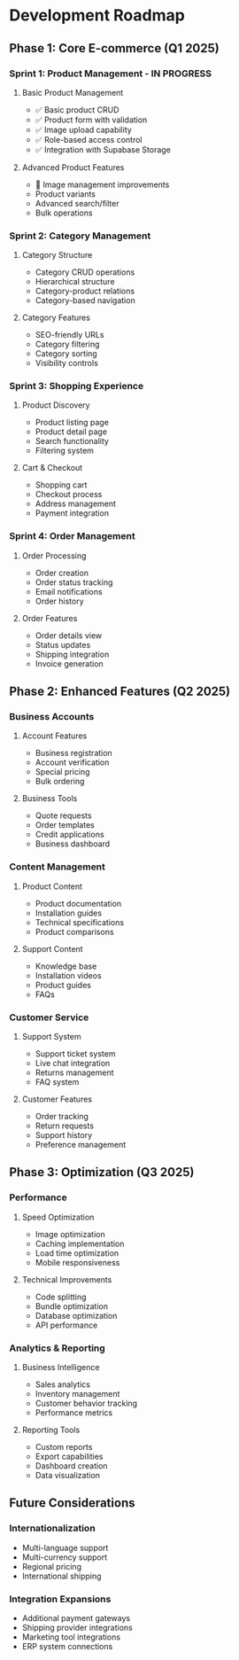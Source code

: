 # Development Roadmap

## Phase 1: Core E-commerce (Q1 2025)

### Sprint 1: Product Management - IN PROGRESS
1. Basic Product Management
   - ✅ Basic product CRUD
   - ✅ Product form with validation
   - ✅ Image upload capability
   - ✅ Role-based access control
   - ✅ Integration with Supabase Storage

2. Advanced Product Features
   - 🔄 Image management improvements
   - Product variants
   - Advanced search/filter
   - Bulk operations

### Sprint 2: Category Management
1. Category Structure
   - Category CRUD operations
   - Hierarchical structure
   - Category-product relations
   - Category-based navigation

2. Category Features
   - SEO-friendly URLs
   - Category filtering
   - Category sorting
   - Visibility controls

### Sprint 3: Shopping Experience
1. Product Discovery
   - Product listing page
   - Product detail page
   - Search functionality
   - Filtering system

2. Cart & Checkout
   - Shopping cart
   - Checkout process
   - Address management
   - Payment integration

### Sprint 4: Order Management
1. Order Processing
   - Order creation
   - Order status tracking
   - Email notifications
   - Order history

2. Order Features
   - Order details view
   - Status updates
   - Shipping integration
   - Invoice generation

## Phase 2: Enhanced Features (Q2 2025)

### Business Accounts
1. Account Features
   - Business registration
   - Account verification
   - Special pricing
   - Bulk ordering

2. Business Tools
   - Quote requests
   - Order templates
   - Credit applications
   - Business dashboard

### Content Management
1. Product Content
   - Product documentation
   - Installation guides
   - Technical specifications
   - Product comparisons

2. Support Content
   - Knowledge base
   - Installation videos
   - Product guides
   - FAQs

### Customer Service
1. Support System
   - Support ticket system
   - Live chat integration
   - Returns management
   - FAQ system

2. Customer Features
   - Order tracking
   - Return requests
   - Support history
   - Preference management

## Phase 3: Optimization (Q3 2025)

### Performance
1. Speed Optimization
   - Image optimization
   - Caching implementation
   - Load time optimization
   - Mobile responsiveness

2. Technical Improvements
   - Code splitting
   - Bundle optimization
   - Database optimization
   - API performance

### Analytics & Reporting
1. Business Intelligence
   - Sales analytics
   - Inventory management
   - Customer behavior tracking
   - Performance metrics

2. Reporting Tools
   - Custom reports
   - Export capabilities
   - Dashboard creation
   - Data visualization

## Future Considerations

### Internationalization
- Multi-language support
- Multi-currency support
- Regional pricing
- International shipping

### Integration Expansions
- Additional payment gateways
- Shipping provider integrations
- Marketing tool integrations
- ERP system connections